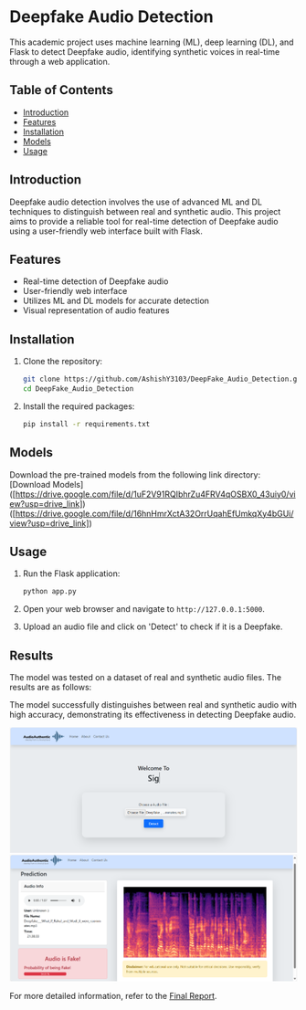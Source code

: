 # Deepfake Audio Detection

This academic project uses machine learning (ML), deep learning (DL), and Flask to detect Deepfake audio, identifying synthetic voices in real-time through a web application.

## Table of Contents
- [Introduction](#introduction)
- [Features](#features)
- [Installation](#installation)
- [Models](#models)
- [Usage](#usage)

## Introduction
Deepfake audio detection involves the use of advanced ML and DL techniques to distinguish between real and synthetic audio. This project aims to provide a reliable tool for real-time detection of Deepfake audio using a user-friendly web interface built with Flask.

## Features
- Real-time detection of Deepfake audio
- User-friendly web interface
- Utilizes ML and DL models for accurate detection
- Visual representation of audio features

## Installation
1. Clone the repository:
    ```bash
    git clone https://github.com/AshishY3103/DeepFake_Audio_Detection.git
    cd DeepFake_Audio_Detection
    ```

2. Install the required packages:
    ```bash
    pip install -r requirements.txt
    ```

## Models
Download the pre-trained models from the following link directory:
[Download Models]
([https://drive.google.com/file/d/1uF2V91RQIbhrZu4FRV4qOSBX0_43uiy0/view?usp=drive_link])
([https://drive.google.com/file/d/16hnHmrXctA32OrrUqahEfUmkqXy4bGUi/view?usp=drive_link])

## Usage
1. Run the Flask application:
    ```bash
    python app.py
    ```

2. Open your web browser and navigate to `http://127.0.0.1:5000`.

3. Upload an audio file and click on 'Detect' to check if it is a Deepfake.
## Results
The model was tested on a dataset of real and synthetic audio files. The results are as follows:

The model successfully distinguishes between real and synthetic audio with high accuracy, demonstrating its effectiveness in detecting Deepfake audio.

![Result Image 1](https://github.com/AshishY3103/DeepFake_Audio_Detection/blob/main/static/images/Screenshot%202024-07-28%20213935.png)
![Result Image 2](https://github.com/AshishY3103/DeepFake_Audio_Detection/blob/main/static/images/Screenshot%202024-07-28%20213859.png)

For more detailed information, refer to the [Final Report](https://github.com/AshishY3103/DeepFake_Audio_Detection/blob/main/Final%20Report.pdf).
